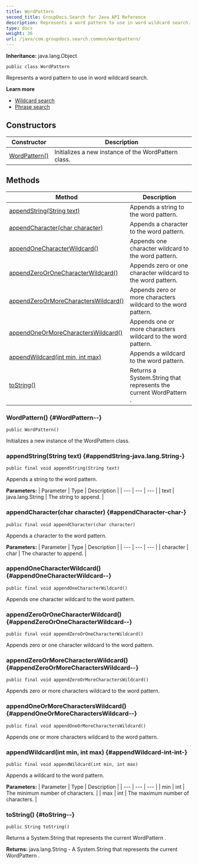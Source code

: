 ```yaml
---
title: WordPattern
second_title: GroupDocs.Search for Java API Reference
description: Represents a word pattern to use in word wildcard search.
type: docs
weight: 36
url: /java/com.groupdocs.search.common/wordpattern/
---
```

**Inheritance:**
java.lang.Object
```
public class WordPattern
```

Represents a word pattern to use in word wildcard search.

**Learn more**

 *  [Wildcard search][]
 *  [Phrase search][]


[Wildcard search]: https://docs.groupdocs.com/display/searchjava/Wildcard+search
[Phrase search]: https://docs.groupdocs.com/display/searchjava/Phrase+search
## Constructors

| Constructor | Description |
| --- | --- |
| [WordPattern()](#WordPattern--) | Initializes a new instance of the  WordPattern  class. |
## Methods

| Method | Description |
| --- | --- |
| [appendString(String text)](#appendString-java.lang.String-) | Appends a string to the word pattern. |
| [appendCharacter(char character)](#appendCharacter-char-) | Appends a character to the word pattern. |
| [appendOneCharacterWildcard()](#appendOneCharacterWildcard--) | Appends one character wildcard to the word pattern. |
| [appendZeroOrOneCharacterWildcard()](#appendZeroOrOneCharacterWildcard--) | Appends zero or one character wildcard to the word pattern. |
| [appendZeroOrMoreCharactersWildcard()](#appendZeroOrMoreCharactersWildcard--) | Appends zero or more characters wildcard to the word pattern. |
| [appendOneOrMoreCharactersWildcard()](#appendOneOrMoreCharactersWildcard--) | Appends one or more characters wildcard to the word pattern. |
| [appendWildcard(int min, int max)](#appendWildcard-int-int-) | Appends a wildcard to the word pattern. |
| [toString()](#toString--) | Returns a  System.String  that represents the current  WordPattern . |
### WordPattern() {#WordPattern--}
```
public WordPattern()
```


Initializes a new instance of the  WordPattern  class.

### appendString(String text) {#appendString-java.lang.String-}
```
public final void appendString(String text)
```


Appends a string to the word pattern.

**Parameters:**
| Parameter | Type | Description |
| --- | --- | --- |
| text | java.lang.String | The string to append. |

### appendCharacter(char character) {#appendCharacter-char-}
```
public final void appendCharacter(char character)
```


Appends a character to the word pattern.

**Parameters:**
| Parameter | Type | Description |
| --- | --- | --- |
| character | char | The character to append. |

### appendOneCharacterWildcard() {#appendOneCharacterWildcard--}
```
public final void appendOneCharacterWildcard()
```


Appends one character wildcard to the word pattern.

### appendZeroOrOneCharacterWildcard() {#appendZeroOrOneCharacterWildcard--}
```
public final void appendZeroOrOneCharacterWildcard()
```


Appends zero or one character wildcard to the word pattern.

### appendZeroOrMoreCharactersWildcard() {#appendZeroOrMoreCharactersWildcard--}
```
public final void appendZeroOrMoreCharactersWildcard()
```


Appends zero or more characters wildcard to the word pattern.

### appendOneOrMoreCharactersWildcard() {#appendOneOrMoreCharactersWildcard--}
```
public final void appendOneOrMoreCharactersWildcard()
```


Appends one or more characters wildcard to the word pattern.

### appendWildcard(int min, int max) {#appendWildcard-int-int-}
```
public final void appendWildcard(int min, int max)
```


Appends a wildcard to the word pattern.

**Parameters:**
| Parameter | Type | Description |
| --- | --- | --- |
| min | int | The minimum number of characters. |
| max | int | The maximum number of characters. |

### toString() {#toString--}
```
public String toString()
```


Returns a  System.String  that represents the current  WordPattern .

**Returns:**
java.lang.String - A  System.String  that represents the current  WordPattern .
